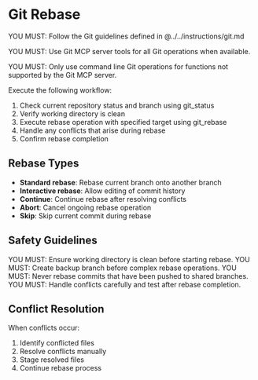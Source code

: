 # Git Rebase

YOU MUST: Follow the Git guidelines defined in @../../instructions/git.md

YOU MUST: Use Git MCP server tools for all Git operations when available.

YOU MUST: Only use command line Git operations for functions not supported by the Git MCP server.

Execute the following workflow:

1. Check current repository status and branch using git_status
2. Verify working directory is clean
3. Execute rebase operation with specified target using git_rebase
4. Handle any conflicts that arise during rebase
5. Confirm rebase completion

## Rebase Types

- **Standard rebase**: Rebase current branch onto another branch
- **Interactive rebase**: Allow editing of commit history
- **Continue**: Continue rebase after resolving conflicts
- **Abort**: Cancel ongoing rebase operation
- **Skip**: Skip current commit during rebase

## Safety Guidelines

YOU MUST: Ensure working directory is clean before starting rebase.
YOU MUST: Create backup branch before complex rebase operations.
YOU MUST: Never rebase commits that have been pushed to shared branches.
YOU MUST: Handle conflicts carefully and test after rebase completion.

## Conflict Resolution

When conflicts occur:

1. Identify conflicted files
2. Resolve conflicts manually
3. Stage resolved files
4. Continue rebase process
